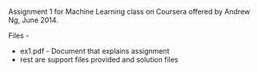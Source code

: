 Assignment 1 for Machine Learning class on Coursera offered by Andrew Ng, June 2014.

Files -
* ex1.pdf  - Document that explains assignment
* rest are support files provided and solution files
